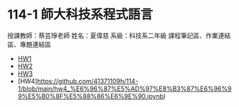 # 114-1 師大科技系程式語言
授課教師：蔡芸琤老師
姓名：夏偉慈
系級：科技系二年級
課程筆記區、作業連結區、專題連結區
- [HW1](https://github.com/41371109h/114-1/blob/main/HW1_%E6%97%A5%E5%B8%B8%E6%94%AF%E5%87%BA%E9%80%9F%E7%AE%97%E8%88%87%E5%88%86%E6%94%A4_gradio.ipynb)
- [HW2](https://github.com/41371109h/114-1/blob/main/HW2_%E6%88%90%E7%B8%BE%E4%B8%80%E6%9C%AC%E9%80%9A.ipynb)
- [HW3](https://github.com/41371109h/114-1/blob/main/HW3_%E5%BE%85%E8%BE%A6%E6%B8%85%E5%96%AE%E8%88%87%E7%95%AA%E8%8C%84%E9%90%98%E7%B4%80%E9%8C%84.ipynb)
- [HW4]https://github.com/41371109h/114-1/blob/main/hw4_%E6%96%87%E5%AD%97%E8%B3%87%E6%96%99%E5%B0%8F%E5%88%86%E6%9E%90.ipynb)

